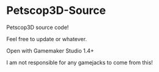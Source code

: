 # Petscop3D-Source
Petscop3D source code!

Feel free to update or whatever.

Open with Gamemaker Studio 1.4+

I am not responsible for any gamejacks to come from this!
